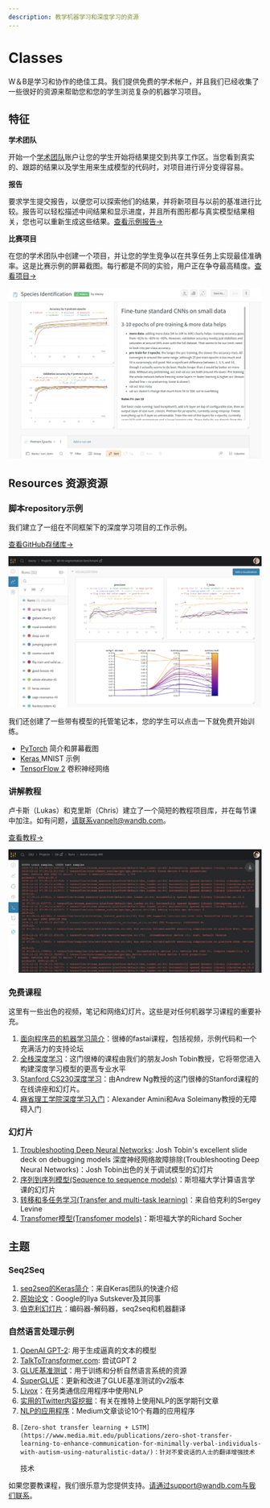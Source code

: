 ```yaml
---
description: 教学机器学习和深度学习的资源
---
```


# Classes

 W＆B是学习和协作的绝佳工具。我们提供免费的学术帐户，并且我们已经收集了一些很好的资源来帮助您和您的学生浏览复杂的机器学习项目。

##  **特征**

 **学术团队**

 开始一个[学术团队](https://www.wandb.com/academic)账户让您的学生开始将结果提交到共享工作区。当您看到真实的、跟踪的结果以及学生用来生成模型的代码时，对项目进行评分变得容易。

 **报告**

 要求学生提交报告，以便您可以探索他们的结果，并将新项目与以前的基准进行比较。报告可以轻松描述中间结果和显示进度，并且所有图形都与真实模型结果相关，您也可以重新生成这些结果。[查看示例报告→](https://wandb.ai/stacey/keras_finetune/reports/Curriculum-Learning-in-Nature--Vmlldzo1MjcxNw)

**比赛项目**

 在您的学术团队中创建一个项目，并让您的学生竞争以在共享任务上实现最佳准确率。这是比赛示例的屏幕截图。每行都是不同的实验，用户正在争夺最高精度。[查看项目→](https://wandb.ai/wandb/feb8-emotion)

![](../../.gitbook/assets/image%20%2857%29%20%284%29%20%284%29.png)

## Resources **资源资源**

###  脚本repository示例

我们建立了一组在不同框架下的深度学习项目的工作示例。

  [查看GitHub存储库→](https://github.com/wandb/examples)

![](../../.gitbook/assets/image%20%2848%29%20%282%29%20%281%29.png)

 我们还创建了一些带有模型的托管笔记本，您的学生可以点击一下就免费开始训练。

* [PyTorch](http://bit.ly/wandb-pytorch-intro) 简介和屏幕截图
* [Keras ](http://bit.ly/wandb-keras-colab)MNIST 示例
* [TensorFlow 2](http://bit.ly/wandb-tf-colab) 卷积神经网络

###  **讲解教程**

卢卡斯（Lukas）和克里斯（Chris）建立了一个简短的教程项目库，并在每节课中加注。如有问题，请联系vanpelt@wandb.com。

 [查看教程→](https://www.wandb.com/tutorials)

![](../../.gitbook/assets/image%20%2876%29%20%283%29%20%281%29.png)

###  **免费课程**

这里有一些出色的视频，笔记和网络幻灯片。这些是对任何机器学习课程的重要补充。

1. [ 面向程序员的机器学习简介](https://course18.fast.ai/ml)：很棒的fastai课程，包括视频，示例代码和一个充满活力的支持论坛
2.  [全栈深度学习](https://fullstackdeeplearning.com/march2019)：这门很棒的课程由我们的朋友Josh Tobin教授，它将带您进入构建深度学习模型的更高专业水平
3.  [Stanford CS230深度学习](https://cs230.stanford.edu/)：由Andrew Ng教授的这门很棒的Stanford课程的在线讲座和幻灯片。
4.  [麻省理工学院深度学习入门](http://introtodeeplearning.com/)：Alexander Amini和Ava Soleimany教授的无障碍入门

###  **幻灯片**

1. [Troubleshooting Deep Neural Networks](http://josh-tobin.com/troubleshooting-deep-neural-networks.html): Josh Tobin's excellent slide deck on debugging models 深度神经网络故障排除\(Troubleshooting Deep Neural Networks\)：Josh Tobin出色的关于调试模型的幻灯片
2. [ 序列到序列模型\(Sequence to sequence models\)](https://nlp.stanford.edu/~johnhew/public/14-seq2seq.pdf)：斯坦福大学计算语言学课的幻灯片
3.  [转移和多任务学习\(Transfer and multi-task learning\)](http://rail.eecs.berkeley.edu/deeprlcourse-fa17/f17docs/lecture_15_multi_task_learning.pdf)：来自伯克利的Sergey Levine
4.  [Transfomer模型\(Transfomer models\)](https://web.stanford.edu/class/archive/cs/cs224n/cs224n.1184/lectures/lecture12.pdf)：斯坦福大学的Richard Socher

## **主题**

### Seq2Seq

1. [seq2seq的Keras简介](https://blog.keras.io/a-ten-minute-introduction-to-sequence-to-sequence-learning-in-keras.html)：来自Keras团队的快速介绍
2.  [原始论文](https://papers.nips.cc/paper/5346-sequence-to-sequence-learning-with-neural-networks.pdf)：Google的Ilya Sutskever及其同事
3.  [伯克利幻灯片](https://courses.d2l.ai/berkeley-stat-157/units/seq2seq.html)：编码器-解码器，seq2seq和机器翻译

### **自然语言处理示例**

1. [OpenAI GPT-2](https://openai.com/blog/better-language-models/): 用于生成逼真的文本的模型
2. [TalkToTransformer.com](https://talktotransformer.com): 尝试GPT 2
3. [GLUE基准测试](https://gluebenchmark.com/)：用于训练和分析自然语言系统的资源
4.   [SuperGLUE](https://super.gluebenchmark.com/)：更新和改进了GLUE基准测试的v2版本
5.    [Livox](http://impact-transfer.org/zero/livox/)：在另类通信应用程序中使用NLP
6.  [实用的Twitter内容挖掘](https://www.ncbi.nlm.nih.gov/pmc/articles/PMC3694275/)：有关在推特上使用NLP的医学期刊文章
7.  [  NLP的应用程序](https://medium.com/@datamonsters/artificial-neural-networks-in-natural-language-processing-bcf62aa9151a)：Medium文章谈论10个有趣的应用程序
8.     [Zero-shot transfer learning + LSTM](https://www.media.mit.edu/publications/zero-shot-transfer-learning-to-enhance-communication-for-minimally-verbal-individuals-with-autism-using-naturalistic-data/)：针对不爱说话的人士的翻译增强技术

    技术



如果您要教课程，我们很乐意为您提供支持。请通过support@wandb.com与我们联系。

